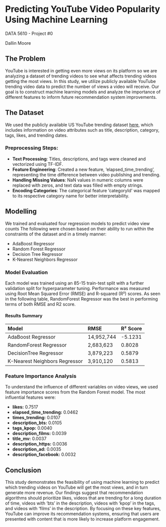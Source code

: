 # Predicting YouTube Video Popularity Using Machine Learning 

DATA 5610 \- Project \#0

Dallin Moore

## The Problem

YouTube is interested in getting even more views on its platform so we are analyzing a dataset of trending videos to see what affects trending videos getting the most views. In this study, we utilize publicly available YouTube trending video data to predict the number of views a video will receive. Our goal is to construct machine learning models and analyze the importance of different features to inform future recommendation system improvements.

## The Dataset

We used the publicly available US YouTube trending dataset [here](https://www.kaggle.com/datasets/rsrishav/youtube-trending-video-dataset?select=US_category_id.json), which includes information on video attributes such as title, description, category, tags, likes, and trending dates. 

### Preprocessing Steps:

* **Text Processing**: Titles, descriptions, and tags were cleaned and vectorized using TF-IDF.  
* **Feature Engineering**: Created a new feature, ‘elapsed\_time\_trending’, representing the time difference between video publishing and trending.  
* **Handling Missing Values**: NaN values in numeric columns were replaced with zeros, and text data was filled with empty strings.  
* **Encoding Categories**: The categorical feature ‘categoryId’ was mapped to its respective category name for better interpretability.

## Modelling

We trained and evaluated four regression models to predict video view counts  The following were chosen based on their ability to run within the constraints of the dataset and in a timely manner:

* AdaBoost Regressor  
* Random Forest Regressor  
* Decision Tree Regressor  
* K-Nearest Neighbors Regressor

### Model Evaluation

Each model was trained using an 85-15 train-test split with a further validation split for hyperparameter tuning. Performance was measured using Root Mean Squared Error (RMSE) and R-squared (R²) scores. As seen in the following table, RandomForest Regressor was the best in performing terms of both RMSE and R2 score.

#### Results Summary

| Model | RMSE | R² Score |
| :---- | :---- | :---- |
| AdaBoost Regressor  | 14,952,744 | \-5.1231 |
| RandomForest Regressor | 2,683,623 | 0.8028  |
| DecisionTree Regressor | 3,879,223 | 0.5879 |
| K-Nearest Neighbors Regressor  | 3,910,120 | 0.5813  |

### Feature Importance Analysis

To understand the influence of different variables on video views, we used feature importance scores from the Random Forest model. The most influential features were:

* **likes:** 0.7517  
* **elapsed\_time\_trending:** 0.0462  
* **times\_trending:** 0.0107  
* **description\_bts:** 0.0105  
* **tags\_kpop:** 0.0040  
* **description\_films:** 0.0039  
* **title\_mv:** 0.0037  
* **description\_https:** 0.0036  
* **description\_ad:** 0.0035  
* **description\_facebook:** 0.0032

## Conclusion

This study demonstrates the feasibility of using machine learning to predict which trending videos on YouTube will get the most views, and in turn generate more revenue. Our findings suggest that recommendation algorithms should prioritize likes, videos that are trending for a long duration of time, videos with ‘bts’ in the description, videos with ‘kpop’ in the tags, and videos with ‘films’ in the description. By focusing on these key features, YouTube can improve its recommendation systems, ensuring that users are presented with content that is more likely to increase platform engagement. 